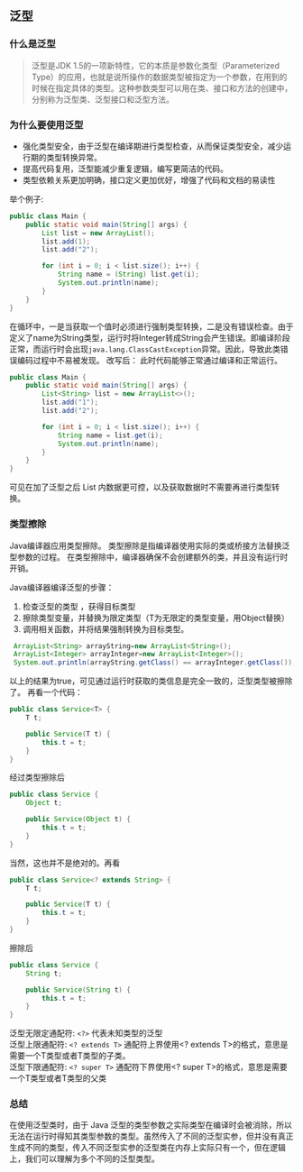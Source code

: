 ## 泛型
### 什么是泛型
> 泛型是JDK 1.5的一项新特性，它的本质是参数化类型（Parameterized Type）的应用，也就是说所操作的数据类型被指定为一个参数，在用到的时候在指定具体的类型。这种参数类型可以用在类、接口和方法的创建中，分别称为泛型类、泛型接口和泛型方法。

### 为什么要使用泛型

* 强化类型安全，由于泛型在编译期进行类型检查，从而保证类型安全，减少运行期的类型转换异常。
* 提高代码复用，泛型能减少重复逻辑，编写更简洁的代码。
* 类型依赖关系更加明确，接口定义更加优好，增强了代码和文档的易读性

举个例子:
```java 
public class Main {
    public static void main(String[] args) {
        List list = new ArrayList();
        list.add(1);
        list.add("2");

        for (int i = 0; i < list.size(); i++) {
            String name = (String) list.get(i);
            System.out.println(name);
        }
    }
}
```

在循环中，一是当获取一个值时必须进行强制类型转换，二是没有错误检查。由于定义了name为String类型，运行时将Integer转成String会产生错误。即编译阶段正常，而运行时会出现`java.lang.ClassCastException`异常。因此，导致此类错误编码过程中不易被发现。
改写后： 此时代码能够正常通过编译和正常运行。
```java 
public class Main {
    public static void main(String[] args) {
        List<String> list = new ArrayList<>();
        list.add("1");
        list.add("2");

        for (int i = 0; i < list.size(); i++) {
            String name = list.get(i);
            System.out.println(name);
        }
    }
}
```
可见在加了泛型之后 List 内数据更可控，以及获取数据时不需要再进行类型转换。

### 类型擦除
Java编译器应用类型擦除。 类型擦除是指编译器使用实际的类或桥接方法替换泛型参数的过程。 在类型擦除中，编译器确保不会创建额外的类，并且没有运行时开销。

Java编译器编译泛型的步骤：  
1. 检查泛型的类型 ，获得目标类型
2. 擦除类型变量，并替换为限定类型（T为无限定的类型变量，用Object替换）
3. 调用相关函数，并将结果强制转换为目标类型。

```java 
 ArrayList<String> arrayString=new ArrayList<String>();     
 ArrayList<Integer> arrayInteger=new ArrayList<Integer>();     
 System.out.println(arrayString.getClass() == arrayInteger.getClass()); 
```

以上的结果为true，可见通过运行时获取的类信息是完全一致的，泛型类型被擦除了。
再看一个代码：
``` java 
public class Service<T> {
    T t;

    public Service(T t) {
        this.t = t;
    }
}
```

经过类型擦除后
```java 
public class Service {
    Object t;

    public Service(Object t) {
        this.t = t;
    }
}
```

当然，这也并不是绝对的。再看
``` java 
public class Service<? extends String> {
    T t;

    public Service(T t) {
        this.t = t;
    }
}
```

擦除后
```java 
public class Service {
    String t;

    public Service(String t) {
        this.t = t;
    }
}
```

泛型无限定通配符: `<?>` 代表未知类型的泛型  
泛型上限通配符: `<? extends T>` 通配符上界使用<? extends T>的格式，意思是需要一个T类型或者T类型的子类。  
泛型下限通配符: `<? super T>` 通配符下界使用<? super T>的格式，意思是需要一个T类型或者T类型的父类

### 总结
在使用泛型类时，由于 Java 泛型的类型参数之实际类型在编译时会被消除，所以无法在运行时得知其类型参数的类型。虽然传入了不同的泛型实参，但并没有真正生成不同的类型，传入不同泛型实参的泛型类在内存上实际只有一个，但在逻辑上，我们可以理解为多个不同的泛型类型。